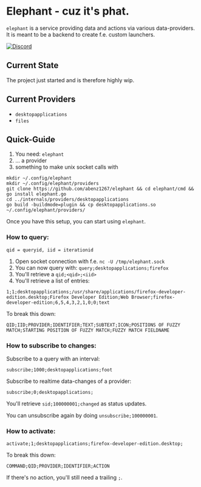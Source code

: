 # Elephant - cuz it's phat.

`elephant` is a service providing data and actions via various data-providers. It is meant to be a backend to create f.e. custom launchers.

[![Discord](https://img.shields.io/discord/1402235361463242964?logo=discord)](https://discord.gg/mGQWBQHASt)

## Current State

The project just started and is therefore highly wip.

## Current Providers

- `desktopapplications`
- `files`

## Quick-Guide

1. You need: `elephant`
2. ... a provider
3. something to make unix socket calls with

```
mkdir ~/.config/elephant
mkdir ~/.config/elephant/providers
git clone https://github.com/abenz1267/elephant && cd elephant/cmd && go install elephant.go
cd ../internals/providers/desktopapplications
go build -buildmode=plugin && cp desktopapplications.so ~/.config/elephant/providers/
```

Once you have this setup, you can start using `elephant`.

### How to query:

`qid = queryid, iid = iterationid`

1. Open socket connection with f.e. `nc -U /tmp/elephant.sock`
2. You can now query with: `query;desktopapplications;firefox`
3. You'll retrieve a `qid;<qid>;<iid>`
4. You'll retrieve a list of entries:

```
1;1;desktopapplications;/usr/share/applications/firefox-developer-edition.desktop;Firefox Developer Edition;Web Browser;firefox-developer-edition;6,5,4,3,2,1,0;0;text
```

To break this down:

```
QID;IID;PROVIDER;IDENTIFIER;TEXT;SUBTEXT;ICON;POSITIONS OF FUZZY MATCH;STARTING POSITION OF FUZZY MATCH;FUZZY MATCH FIELDNAME
```

### How to subscribe to changes:

Subscribe to a query with an interval:

```
subscribe;1000;desktopapplications;foot
```

Subscribe to realtime data-changes of a provider:

```
subscribe;0;desktopapplications;
```

You'll retrieve `sid;100000001;changed` as status updates.

You can unsubscribe again by doing `unsubscribe;100000001`.

### How to activate:

```
activate;1;desktopapplications;firefox-developer-edition.desktop;
```

To break this down:

```
COMMAND;QID;PROVIDER;IDENTIFIER;ACTION
```

If there's no action, you'll still need a trailing `;`.
